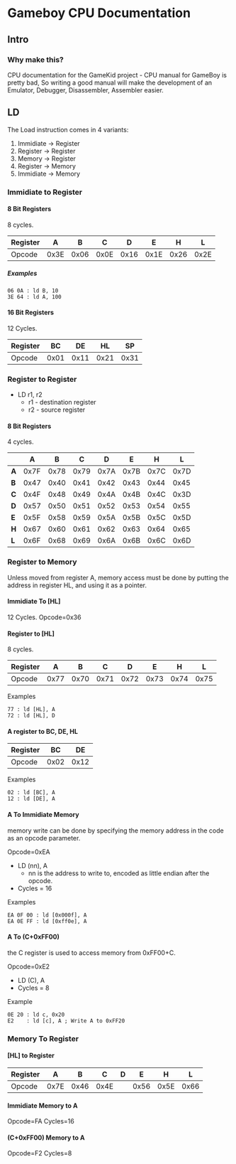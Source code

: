 # Gameboy CPU Documentation

## Intro

### Why make this?

CPU documentation for the GameKid project - 
CPU manual for GameBoy is pretty bad, 
So writing a good manual will make the development of an
Emulator, Debugger, Disassembler, Assembler easier.


## LD 

The Load instruction comes in 4 variants:

1) Immidiate -> Register
2) Register -> Register
3) Memory ->  Register
4) Register ->  Memory
5) Immidiate -> Memory 

### Immidiate to Register

#### 8 Bit Registers

8 cycles.

|Register |A   |B   |C   |D   |E   |H   |L   |
|-------- |--- |----|----|----|----|----|----|
|Opcode   |0x3E|0x06|0x0E|0x16|0x1E|0x26|0x2E|


##### Examples

```assembly
06 0A : ld B, 10 
3E 64 : ld A, 100
```
#### 16 Bit Registers

12 Cycles.

|Register |BC   |DE   |HL |SP |
|-------- |--- |----|----|----|
|Opcode   |0x01|0x11|0x21|0x31|

### Register to Register

- LD r1, r2
  - r1 - destination register
  - r2 - source register

#### 8 Bit Registers

4 cycles.

 
|     |  A |  B |  C |  D |  E |  H |  L |
|------|----|----|----|----|----|----|----|
|**A** |0x7F|0x78|0x79|0x7A|0x7B|0x7C|0x7D|
|**B** |0x47|0x40|0x41|0x42|0x43|0x44|0x45|
|**C** |0x4F|0x48|0x49|0x4A|0x4B|0x4C|0x3D|
|**D** |0x57|0x50|0x51|0x52|0x53|0x54|0x55|
|**E** |0x5F|0x58|0x59|0x5A|0x5B|0x5C|0x5D|
|**H** |0x67|0x60|0x61|0x62|0x63|0x64|0x65|
|**L** |0x6F|0x68|0x69|0x6A|0x6B|0x6C|0x6D|

### Register to Memory

Unless moved from register A, memory access must be done
by putting the address in register HL, and using it as a pointer.

#### Immidiate To [HL]

12 Cycles.
Opcode=0x36

#### Register to [HL]

8 cycles.

|Register |A   |B   |C   |D   |E   |H   |L   |
|-------- |--- |----|----|----|----|----|----|
|Opcode   |0x77|0x70|0x71|0x72|0x73|0x74|0x75| 

Examples
```assembly
77 : ld [HL], A
72 : ld [HL], D
```

#### A register to BC, DE, HL


|Register |BC   |DE  
|-------- |--- |----|
|Opcode   |0x02|0x12|


Examples
```assembly
02 : ld [BC], A
12 : ld [DE], A
```

#### A To Immidiate Memory

memory write can be done by specifying the memory address in the code as 
an opcode parameter.

Opcode=0xEA
- LD (nn), A
  - nn is the address to write to, encoded as little endian after the opcode.
- Cycles = 16

Examples
```assembly
EA 0F 00 : ld [0x000f], A
EA 0E FF : ld [0xff0e], A
```

#### A To (C+0xFF00)

the C register is used to access memory from 0xFF00+C.

Opcode=0xE2
- LD (C), A
- Cycles = 8

Example
```assembly
0E 20 : ld c, 0x20
E2    : ld [c], A ; Write A to 0xFF20 
```

### Memory To Register

#### [HL] to Register

|Register |A   |B   |C   |D   |E   |H   |L   |
|-------- |--- |----|----|----|----|----|----|
|Opcode   |0x7E|0x46|0x4E||0x56|0x5E|0x66|0x6E|

#### Immidiate Memory to A

Opcode=FA
Cycles=16

#### (C+0xFF00) Memory to A

Opcode=F2
Cycles=8

